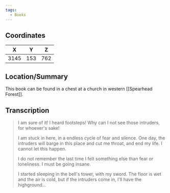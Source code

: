 ```yaml
---
tags:
  - Books
---
```


## Coordinates
| **X** | **Y** | **Z** |
| :---: | :---: | :---: |
| 3145  |  153  |  762  |

## Location/Summary
This book can be found in a chest at a church in western [[Spearhead Forest]].

## Transcription
> I am sure of it! I heard footsteps! Why can I not see those intruders, for whoever's sake!
>
> I am stuck in here, in a endless cycle of fear and silence. One day, the intruders will barge in this place and cut me throat, and end my life. I cannot let this happen.
>
> I do not remember the last time I felt something else than fear or loneliness. I must be going insane.
>
> I started sleeping in the bell's tower, with my sword. The floor is wet and the air is cold, but if the intruders come in, I'll have the highground...

